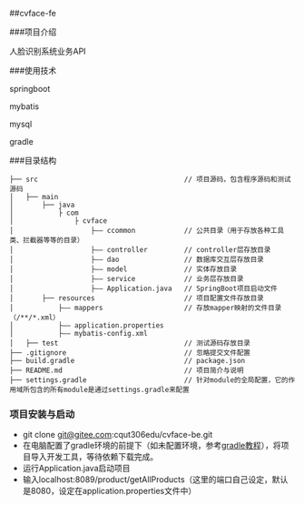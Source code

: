 ##cvface-fe

###项目介绍

人脸识别系统业务API

###使用技术

springboot

mybatis

mysql

gradle

###目录结构
```shell
├── src                                    // 项目源码，包含程序源码和测试源码
│   ├── main                    
│       ├── java               
│           ├ com
│               ├ cvface
│                   ├—— ccommon            // 公共目录（用于存放各种工具类、拦截器等等的目录）
│                   ├—— controller         // controller层存放目录
│                   ├—— dao                // 数据库交互层存放目录
│                   ├—— model              // 实体存放目录
│                   ├—— service            // 业务层存放目录
│                   ├—— Application.java   // SpringBoot项目启动文件
│       ├── resources                      // 项目配置文件存放目录
│           ├—— mappers                    // 存放mapper映射的文件目录（/**/*.xml）
│           ├—— application.properties
│           ├—— mybatis-config.xml
│   ├── test                               // 测试源码存放目录
├── .gitignore                             // 忽略提交文件配置
├── build.gradle                           // package.json
├── README.md                              // 项目简介与说明
├── settings.gradle                        // 针对module的全局配置，它的作用域所包含的所有module是通过settings.gradle来配置
```
### 项目安装与启动
- git clone git@gitee.com:cqut306edu/cvface-be.git
- 在电脑配置了gradle环境的前提下（如未配置环境，参考[gradle教程](https://www.yiibai.com/gradle/)），将项目导入开发工具，等待依赖下载完成。
- 运行Application.java启动项目
- 输入localhost:8089/product/getAllProducts（这里的端口自己设定，默认是8080，设定在application.properties文件中）

